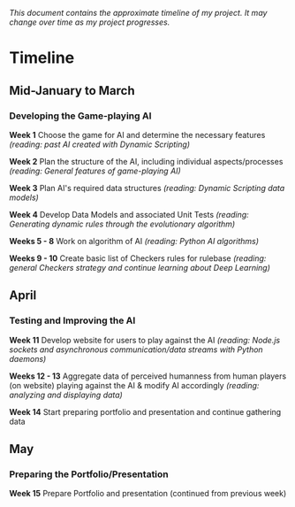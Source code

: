 *This document contains the approximate timeline of my project. It may change over time as my project progresses.*

# Timeline

## Mid-January to March
### Developing the Game-playing AI

__Week 1__ Choose the game for AI and determine the necessary features *(reading: past AI created with Dynamic Scripting)*

__Week 2__ Plan the structure of the AI, including individual aspects/processes *(reading: General features of game-playing AI)*

__Week 3__ Plan AI's required data structures *(reading: Dynamic Scripting data models)*

__Week 4__ Develop Data Models and associated Unit Tests *(reading: Generating dynamic rules through the evolutionary algorithm)*

__Weeks 5 - 8__ Work on algorithm of AI *(reading: Python AI algorithms)*

__Weeks 9 - 10__ Create basic list of Checkers rules for rulebase *(reading: general Checkers strategy and continue learning about Deep Learning)*

## April
### Testing and Improving the AI

__Week 11__ Develop website for users to play against the AI *(reading: Node.js sockets and asynchronous communication/data streams with Python daemons)*

__Weeks 12 - 13__ Aggregate data of perceived humanness from human players (on website) playing against the AI & modify AI accordingly *(reading: analyzing and displaying data)*

__Week 14__ Start preparing portfolio and presentation and continue gathering data

## May
### Preparing the Portfolio/Presentation

__Week 15__ Prepare Portfolio and presentation (continued from previous week)
